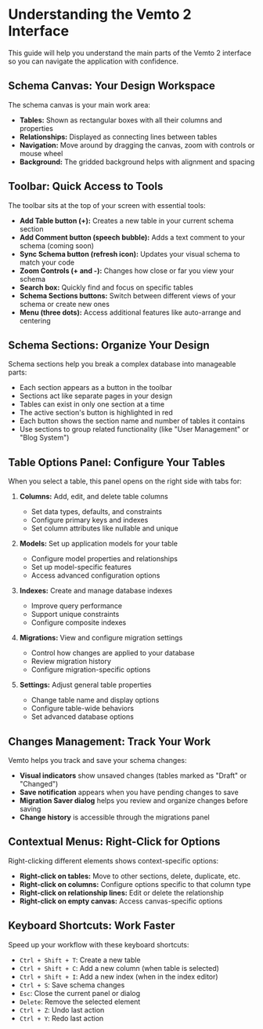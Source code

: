 # Understanding the Vemto 2 Interface

This guide will help you understand the main parts of the Vemto 2 interface so you can navigate the application with confidence.

## Schema Canvas: Your Design Workspace

The schema canvas is your main work area:

- **Tables:** Shown as rectangular boxes with all their columns and properties
- **Relationships:** Displayed as connecting lines between tables
- **Navigation:** Move around by dragging the canvas, zoom with controls or mouse wheel
- **Background:** The gridded background helps with alignment and spacing

## Toolbar: Quick Access to Tools

The toolbar sits at the top of your screen with essential tools:

- **Add Table button (+):** Creates a new table in your current schema section
- **Add Comment button (speech bubble):** Adds a text comment to your schema (coming soon)
- **Sync Schema button (refresh icon):** Updates your visual schema to match your code
- **Zoom Controls (+ and -):** Changes how close or far you view your schema
- **Search box:** Quickly find and focus on specific tables
- **Schema Sections buttons:** Switch between different views of your schema or create new ones
- **Menu (three dots):** Access additional features like auto-arrange and centering

## Schema Sections: Organize Your Design

Schema sections help you break a complex database into manageable parts:

- Each section appears as a button in the toolbar
- Sections act like separate pages in your design
- Tables can exist in only one section at a time
- The active section's button is highlighted in red
- Each button shows the section name and number of tables it contains
- Use sections to group related functionality (like "User Management" or "Blog System")

## Table Options Panel: Configure Your Tables

When you select a table, this panel opens on the right side with tabs for:

1. **Columns:** Add, edit, and delete table columns
   - Set data types, defaults, and constraints
   - Configure primary keys and indexes
   - Set column attributes like nullable and unique

2. **Models:** Set up application models for your table
   - Configure model properties and relationships
   - Set up model-specific features
   - Access advanced configuration options

3. **Indexes:** Create and manage database indexes
   - Improve query performance
   - Support unique constraints
   - Configure composite indexes

4. **Migrations:** View and configure migration settings
   - Control how changes are applied to your database
   - Review migration history
   - Configure migration-specific options

5. **Settings:** Adjust general table properties
   - Change table name and display options
   - Configure table-wide behaviors
   - Set advanced database options

## Changes Management: Track Your Work

Vemto helps you track and save your schema changes:

- **Visual indicators** show unsaved changes (tables marked as "Draft" or "Changed")
- **Save notification** appears when you have pending changes to save
- **Migration Saver dialog** helps you review and organize changes before saving
- **Change history** is accessible through the migrations panel

## Contextual Menus: Right-Click for Options

Right-clicking different elements shows context-specific options:

- **Right-click on tables:** Move to other sections, delete, duplicate, etc.
- **Right-click on columns:** Configure options specific to that column type
- **Right-click on relationship lines:** Edit or delete the relationship
- **Right-click on empty canvas:** Access canvas-specific options

## Keyboard Shortcuts: Work Faster

Speed up your workflow with these keyboard shortcuts:

- `Ctrl + Shift + T`: Create a new table
- `Ctrl + Shift + C`: Add a new column (when table is selected)
- `Ctrl + Shift + I`: Add a new index (when in the index editor)
- `Ctrl + S`: Save schema changes
- `Esc`: Close the current panel or dialog
- `Delete`: Remove the selected element
- `Ctrl + Z`: Undo last action
- `Ctrl + Y`: Redo last action
